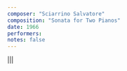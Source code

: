 ```yaml
---
composer: "Sciarrino Salvatore"
composition: "Sonata for Two Pianos"
date: 1966
performers: 
notes: false
---
```


|||
